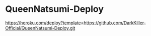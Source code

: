 # QueenNatsumi-Deploy

https://heroku.com/deploy?template=https://github.com/DarkKiller-Official/QueenNatsumi-Deploy.git
